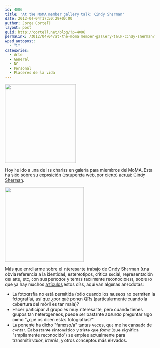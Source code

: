 ```yaml
---
id: 4006
title: 'At the MoMA member gallery talk: Cindy Sherman'
date: 2012-04-04T17:50:29+00:00
author: Jorge Cortell
layout: post
guid: http://cortell.net/blog/?p=4006
permalink: /2012/04/04/at-the-moma-member-gallery-talk-cindy-sherman/
wpsd_autopost:
  - "1"
categories:
  - Arte
  - General
  - NY
  - Personal
  - Placeres de la vida
---
```

<img class="aligncenter" title="Cindy Sherman - MoMA" src="http://www.moma.org/interactives/exhibitions/2012/cindysherman/lib/uploads/G10A04Untitled-465.2008_large-233x260.jpg" alt="" width="233" height="260" />

Hoy he ido a una de las charlas en galería para miembros del MoMA. Esta ha sido sobre su <a title="http://www.moma.org/interactives/exhibitions/2012/cindysherman/" href="http://www.moma.org/interactives/exhibitions/2012/cindysherman/" target="_blank">exposición</a> (estupenda web, por cierto) <a title="http://www.moma.org/visit/calendar/exhibitions/1170" href="http://www.moma.org/visit/calendar/exhibitions/1170" target="_blank">actual</a>: <a title="https://en.wikipedia.org/wiki/Cindy_Sherman" href="https://en.wikipedia.org/wiki/Cindy_Sherman" target="_blank">Cindy Sherman</a>.

<img class="aligncenter" title="Cindy Sherman - MoMA" src="http://www.moma.org/interactives/exhibitions/2012/cindysherman/lib/uploads/G11A03Untitled-463.2007-08_large-260x247.jpg" alt="" width="260" height="247" />

Más que enrollarme sobre el interesante trabajo de Cindy Sherman (una obvia referencia a la identidad, estereotipos, crítica social, representación del arte, etc, con sus períodos y temas fácilmente reconocibles), sobre lo que ya hay muchos <a title="http://www.newyorker.com/arts/critics/artworld/2012/03/05/120305craw_artworld_schjeldahl" href="http://www.newyorker.com/arts/critics/artworld/2012/03/05/120305craw_artworld_schjeldahl" target="_blank">artículos</a> estos días, aquí van algunas anécdotas:

  * La fotografía no está permitida (odio cuando los museos no permiten la fotografía), así que ¿por qué ponen QRs (particularmente cuando la cobertura del móvil es tan mala)? 
  * Hacer participar al grupo es muy interesante, pero cuando tienes grupos tan heterogéneos, puede ser bastante absurdo preguntar algo como "¿qué os dicen estas fotografías?"
  * La ponente ha dicho "famoso/a" tantas veces, que me he cansado de contar. Es bastante sintomático y triste que _fama_ (que significa "ampliamente reconocido") se emplee actualmente para transmitir _valor_, _interés_, y otros conceptos más elevados.